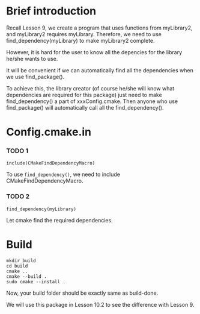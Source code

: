 # Brief introduction
Recall Lesson 9, we create a program that uses functions from myLibrary2, and myLibrary2 requires myLibrary. Therefore, we need to use find_dependency(myLibrary) to make myLibrary2 complete.

However, it is hard for the user to know all the depencies for the library he/she wants to use.

It will be convenient if we can automatically find all the dependencies when we use find_package().

To achieve this, the library creator (of course he/she will know what dependencies are required for this package) just need to make find_dependency() a part of xxxConfig.cmake. Then anyone who use find_package() will automatically call all the find_dependency().

# Config.cmake.in

### TODO 1
```
include(CMakeFindDependencyMacro)
```
To use `find_dependency()`, we need to include CMakeFindDependencyMacro.

### TODO 2
```
find_dependency(myLibrary)
```
Let cmake find the required dependencies.

# Build
```
mkdir build
cd build
cmake ..
cmake --build .
sudo cmake --install .
```
Now, your build folder should be exactly same as build-done.

We will use this package in Lesson 10.2 to see the difference with Lesson 9.
